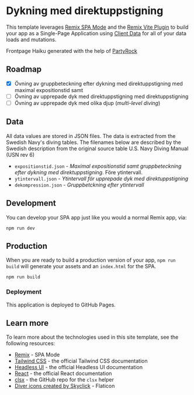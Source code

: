# Dykning med direktuppstigning

This template leverages [Remix SPA Mode](https://remix.run/docs/en/main/future/spa-mode) and the [Remix Vite Plugin](https://remix.run/docs/en/main/future/vite) to build your app as a Single-Page Application using [Client Data](https://remix.run/docs/en/main/guides/client-data) for all of your data loads and mutations.

Frontpage Haiku generated with the help of [PartyRock](https://partyrock.aws/u/partyrock/jAJQ4WYAS/Haiku-Creator)

## Roadmap

-   [x] Övning av gruppbeteckning efter dykning med direktuppstigning med maximal expositionstid samt
-   [ ] Övning av upprepade dyk med direktuppstigning med direktuppstigning
-   [ ] Övning av upprepade dyk med olika djup (_multi-level diving_)

## Data

All data values are stored in JSON files. The data is extracted from the Swedish Navy's diving tables.
The filenames below are described by the Swedish description from the original source table U.S. Navy Diving Manual (USN rev 6)

-   `expositionstid.json` - _Maximal expositionstid samt gruppbeteckning efter dykning med direktuppstigning_. Före ytintervall.
-   `ytintervall.json` - _Ytintervall för upprepade dyk med direktuppstigning_
-   `dekompression.json` - _Gruppbetckning efter ytintervall_

## Development

You can develop your SPA app just like you would a normal Remix app, via:

```shellscript
npm run dev
```

## Production

When you are ready to build a production version of your app, `npm run build` will generate your assets and an `index.html` for the SPA.

```shellscript
npm run build
```

### Deployment

This application is deployed to GitHub Pages.

## Learn more

To learn more about the technologies used in this site template, see the following resources:

-   [Remix](https://remix.run/docs/en/main/future/spa-mode) - SPA Mode
-   [Tailwind CSS](https://tailwindcss.com/docs) - the official Tailwind CSS documentation
-   [Headless UI](https://headlessui.dev) - the official Headless UI documentation
-   [React](https://react.dev) - the official React documentation
-   [clsx](https://github.com/lukeed/clsx) - the GitHub repo for the `clsx` helper
-   [Diver icons created by Skyclick](https://www.flaticon.com/free-icons/diver) - Flaticon
